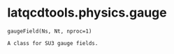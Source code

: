 latqcdtools.physics.gauge
=============

`gaugeField(Ns, Nt, nproc=1)`
 
    A class for SU3 gauge fields. 
    
